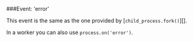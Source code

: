 ###Event: 'error'

This event is the same as the one provided by [`child_process.fork()`][].

In a worker you can also use `process.on('error')`.

